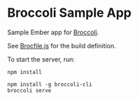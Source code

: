 # Broccoli Sample App

Sample Ember app for [Broccoli](https://github.com/joliss/broccoli).

See [Brocfile.js](/Brocfile.js) for the build definition.

To start the server, run:

```
npm install

npm install -g broccoli-cli
broccoli serve
```
